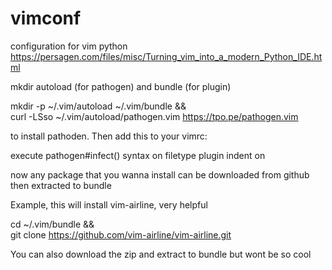 # vimconf
configuration for vim python
https://persagen.com/files/misc/Turning_vim_into_a_modern_Python_IDE.html



mkdir autoload (for pathogen) and bundle (for plugin)



mkdir -p ~/.vim/autoload ~/.vim/bundle && \
curl -LSso ~/.vim/autoload/pathogen.vim https://tpo.pe/pathogen.vim


to install pathoden. Then add this to your vimrc:

execute pathogen#infect()
syntax on
filetype plugin indent on


now any package that you wanna install can be downloaded from github then extracted to bundle



Example, this will install vim-airline, very helpful



cd ~/.vim/bundle && \
git clone https://github.com/vim-airline/vim-airline.git


You can also download the zip and extract to bundle but wont be so cool

